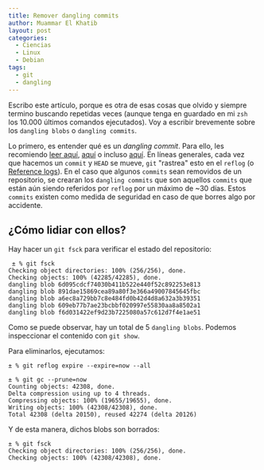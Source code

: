 ```yaml
---
title: Remover dangling commits
author: Muammar El Khatib
layout: post
categories:
  - Ciencias
  - Linux
  - Debian
tags:
  - git
  - dangling
---
```

Escribo este artículo, porque es otra de esas cosas que olvido y siempre
termino buscando repetidas veces (aunque tenga en guardado en mi `zsh` los
10.000 últimos comandos ejecutados). Voy a escribir brevemente sobre los
`dangling blobs` o `dangling commits`.

Lo primero, es entender qué es un _dangling commit_. Para ello, les recomiendo
[leer
aquí](http://stackoverflow.com/questions/18514659/git-what-is-a-dangling-commit-blob-and-where-do-they-come-from),
[aquí](https://git-scm.com/book/es/v1/Los-entresijos-internos-de-Git-Mantenimiento-y-recuperaci%C3%B3n-de-datos)
o incluso [aquí](http://osdir.com/ml/git/2009-04/msg01863.html). En líneas
generales, cada vez que hacemos un `commit` y `HEAD` se mueve, `git` "rastrea"
esto en el `reflog` (o [Reference logs](https://git-scm.com/docs/git-reflog)).
En el caso que algunos `commits` sean removidos de un repositorio, se
crearan los `dangling commits` que son aquellos `commits` que están aún siendo
referidos por `reflog` por un máximo de ~30 días. Estos `commits` existen como
medida de seguridad en caso de que borres algo por accidente.

## ¿Cómo lidiar con ellos?

Hay hacer un `git fsck` para verificar el estado del repositorio:

```
 ± % git fsck
Checking object directories: 100% (256/256), done.
Checking objects: 100% (42285/42285), done.
dangling blob 6d095cdcf74030b411b522e440f52c892253e813
dangling blob 891dae15869cea89a80f3e366a49007845645fbc
dangling blob a6ec8a729bb7c8e484fd0b42d4d8a632a3b39351
dangling blob 609eb77b7ae23bcbbf020997e55830aa8a8502a1
dangling blob f6d031422ef9d23b7225080a57c612d7f4e1ae51
```

Como se puede observar, hay un total de 5 `dangling blobs`. Podemos
inspeccionar el contenido con `git show`.

Para eliminarlos, ejecutamos:

```
± % git reflog expire --expire=now --all

± % git gc --prune=now
Counting objects: 42308, done.
Delta compression using up to 4 threads.
Compressing objects: 100% (19655/19655), done.
Writing objects: 100% (42308/42308), done.
Total 42308 (delta 20150), reused 42274 (delta 20126)
```

Y de esta manera, dichos blobs son borrados:

```
± % git fsck
Checking object directories: 100% (256/256), done.
Checking objects: 100% (42308/42308), done.
```
